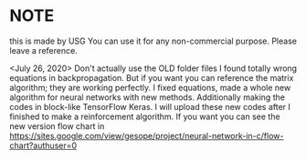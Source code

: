 # NOTE
this is made by USG
You can use it for any non-commercial purpose.
Please leave a reference.


<July 26, 2020>
Don't actually use the OLD folder files I found totally wrong equations in backpropagation.
But if you want you can reference the matrix algorithm; they are working perfectly.
I fixed equations, made a whole new algorithm for neural networks with new methods.
Additionally making the codes in block-like TensorFlow Keras.
I will upload these new codes after I finished to make a reinforcement algorithm.
If you want you can see the new version flow chart in https://sites.google.com/view/gesope/project/neural-network-in-c/flow-chart?authuser=0
